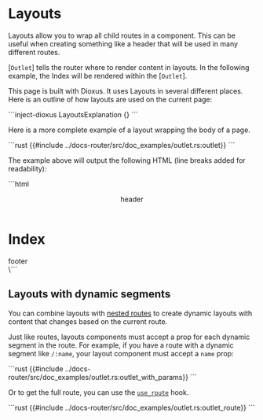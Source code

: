 # Layouts

Layouts allow you to wrap all child routes in a component. This can be useful when creating something like a header that will be used in many different routes.

[`Outlet`] tells the router where to render content in layouts. In the following example,
the Index will be rendered within the [`Outlet`].

This page is built with Dioxus. It uses Layouts in several different places. Here is an outline of how layouts are used on the current page:

\```inject-dioxus
LayoutsExplanation {}
\```

Here is a more complete example of a layout wrapping the body of a page.

\```rust
{{#include ../docs-router/src/doc_examples/outlet.rs:outlet}}
\```

The example above will output the following HTML (line breaks added for
readability):

\```html
<header>header</header>
<h1>Index</h1>
<footer>footer</footer>
\```

## Layouts with dynamic segments

You can combine layouts with [nested routes](./routes/nested.md) to create dynamic layouts with content that changes based on the current route.

Just like routes, layouts components must accept a prop for each dynamic segment in the route. For example, if you have a route with a dynamic segment like `/:name`, your layout component must accept a `name` prop:

\```rust
{{#include ../docs-router/src/doc_examples/outlet.rs:outlet_with_params}}
\```

Or to get the full route, you can use the [`use_route`](https://docs.rs/dioxus-router/latest/dioxus_router/hooks/fn.use_route.html) hook.

\```rust
{{#include ../docs-router/src/doc_examples/outlet.rs:outlet_route}}
\```
